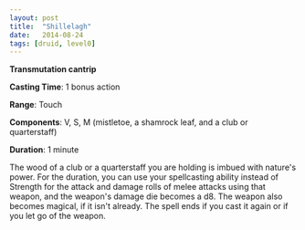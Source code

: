 ```yaml
---
layout: post
title:  "Shillelagh"
date:   2014-08-24
tags: [druid, level0]
---
```


**Transmutation cantrip**

**Casting Time**: 1 bonus action

**Range**: Touch

**Components**: V, S, M (mistletoe, a shamrock leaf, and a club or quarterstaff)

**Duration**: 1 minute

The wood of a club or a quarterstaff you are holding is imbued with nature's power. For the duration, you can use your spellcasting ability instead of Strength for the attack and damage rolls of melee attacks using that weapon, and the weapon's damage die becomes a d8. The weapon also becomes magical, if it isn't already. The spell ends if you cast it again or if you let go of the weapon.

